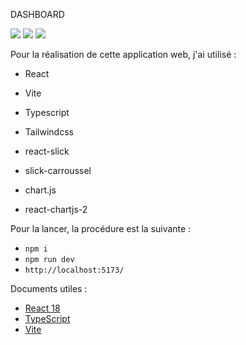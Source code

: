 DASHBOARD

![](https://img.shields.io/badge/React-61DAFB?style=flat-square&logo=react&logoColor=black)
![](https://img.shields.io/badge/Typescript-3178C6?style=flat-square&logo=typescript&logoColor=white)
![](https://badges.aleen42.com/src/vitejs.svg)

Pour la réalisation de cette application web, j'ai utilisé :

   - React
   - Vite
   - Typescript
   - Tailwindcss

   - react-slick
   - slick-carroussel
   - chart.js
   - react-chartjs-2

Pour la lancer, la procédure est la suivante :

   - `npm i`
   - `npm run dev`
   - `http://localhost:5173/`

Documents utiles :

   - [React 18](https://reactjs.org/)
   - [TypeScript](https://www.typescriptlang.org/)
   - [Vite](https://vitejs.dev/)
